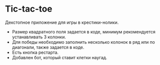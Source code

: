 # Tic-tac-toe
Декстопное приложение для игры в крестики-нолики.
- Размер квадратного поля задается в коде, минимум рекомендуется устанавливать 3 колонки.
- Для победы необходимо заполнить несколько колонок в ряд или по диагонали, также задается в коде.
- Есть кнопка рестарта.  
- Добавлен бот, который ставит клетки наугад.
